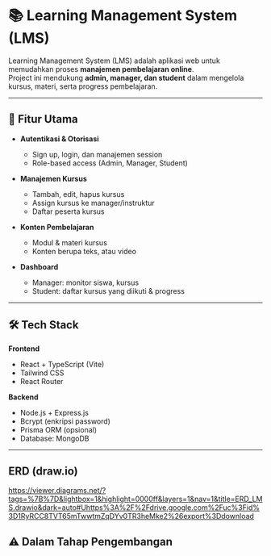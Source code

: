 # 📚 Learning Management System (LMS)

Learning Management System (LMS) adalah aplikasi web untuk memudahkan proses **manajemen pembelajaran online**.  
Project ini mendukung **admin, manager, dan student** dalam mengelola kursus, materi, serta progress pembelajaran.

---

## 🚀 Fitur Utama

- **Autentikasi & Otorisasi**
  - Sign up, login, dan manajemen session
  - Role-based access (Admin, Manager, Student)

- **Manajemen Kursus**
  - Tambah, edit, hapus kursus
  - Assign kursus ke manager/instruktur
  - Daftar peserta kursus

- **Konten Pembelajaran**
  - Modul & materi kursus
  - Konten berupa teks, atau video

- **Dashboard**
  - Manager: monitor siswa, kursus
  - Student: daftar kursus yang diikuti & progress

---

## 🛠️ Tech Stack

**Frontend**
- React + TypeScript (Vite)
- Tailwind CSS
- React Router

**Backend**
- Node.js + Express.js
- Bcrypt (enkripsi password)
- Prisma ORM (opsional)
- Database: MongoDB

---

## ERD (draw.io)
https://viewer.diagrams.net/?tags=%7B%7D&lightbox=1&highlight=0000ff&layers=1&nav=1&title=ERD_LMS.drawio&dark=auto#Uhttps%3A%2F%2Fdrive.google.com%2Fuc%3Fid%3D1RyRCC8TVT65mTwwtmZqDYv0TR3heMke2%26export%3Ddownload

## ⚠️ Dalam Tahap Pengembangan 

